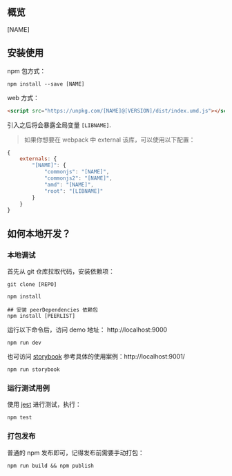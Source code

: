## 概览

[NAME]

## 安装使用

npm 包方式：
```shell
npm install --save [NAME]
```

web 方式：
```html
<script src="https://unpkg.com/[NAME]@[VERSION]/dist/index.umd.js"></script>
```
引入之后将会暴露全局变量 `[LIBNAME]`.

> 如果你想要在 webpack 中 external 该库，可以使用以下配置：
```js
{
    externals: {
        "[NAME]": {
            "commonjs": "[NAME]",
            "commonjs2": "[NAME]",
            "amd": "[NAME]",
            "root": "[LIBNAME]"
        }
    }
}
```

## 如何本地开发？

### 本地调试

首先从 git 仓库拉取代码，安装依赖项：
```shell
git clone [REPO]

npm install

## 安装 peerDependencies 依赖包
npm install [PEERLIST]
```

运行以下命令后，访问 demo 地址： http://localhost:9000
```shell
npm run dev
```

也可访问 [storybook](https://github.com/storybooks/storybook) 参考具体的使用案例：http://localhost:9001/
```shell
npm run storybook
```

### 运行测试用例

使用 [jest](https://jestjs.io) 进行测试，执行：

```shell
npm test
```

### 打包发布

普通的 npm 发布即可，记得发布前需要手动打包：

```shell
npm run build && npm publish
```


